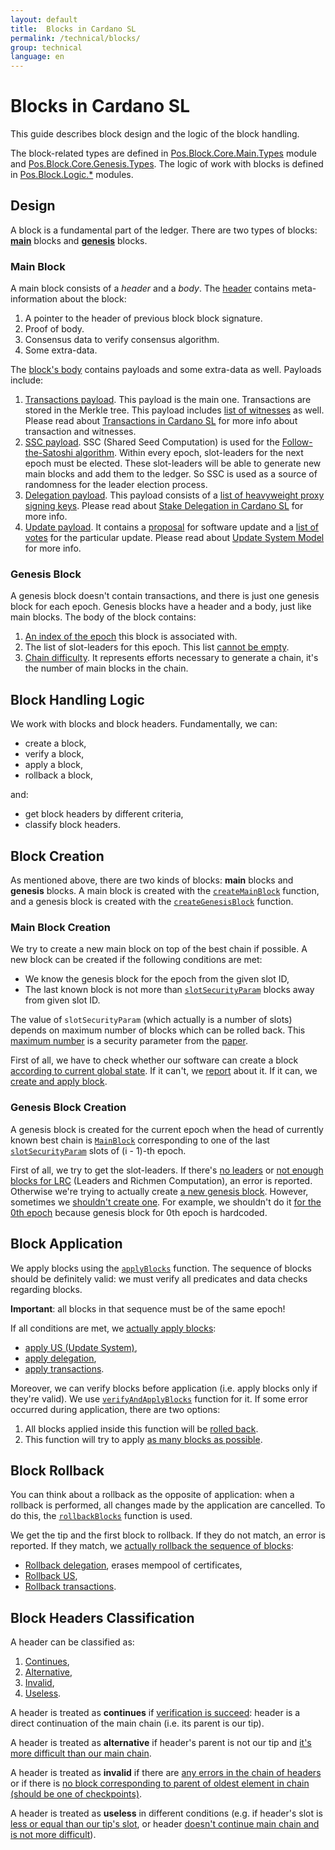 ```yaml
---
layout: default
title:  Blocks in Cardano SL
permalink: /technical/blocks/
group: technical
language: en
---
```


<!-- Reviewed at ac0126b2753f1f5ca6fbfb555783fbeb1aa141bd -->

# Blocks in Cardano SL

This guide describes block design and the logic of the block handling.

The block-related types are defined in
[Pos.Block.Core.Main.Types](https://github.com/input-output-hk/cardano-sl/blob/11fdc35884368ba61ec32e3277c037e20dc1c266/src/Pos/Block/Core/Main/Types.hs)
module and
[Pos.Block.Core.Genesis.Types](https://github.com/input-output-hk/cardano-sl/blob/11fdc35884368ba61ec32e3277c037e20dc1c266/src/Pos/Block/Core/Genesis/Types.hs).
The logic of work with blocks is defined in
[Pos.Block.Logic.\*](https://github.com/input-output-hk/cardano-sl/tree/11fdc35884368ba61ec32e3277c037e20dc1c266/src/Pos/Block/Logic)
modules.

## Design

A block is a fundamental part of the ledger. There are two types of blocks:
[**main**](https://github.com/input-output-hk/cardano-sl/blob/11fdc35884368ba61ec32e3277c037e20dc1c266/src/Pos/Block/Core/Main/Types.hs#L110)
blocks and
[**genesis**](https://github.com/input-output-hk/cardano-sl/blob/11fdc35884368ba61ec32e3277c037e20dc1c266/src/Pos/Block/Core/Genesis/Types.hs#L66)
blocks.

### Main Block

A main block consists of a *header* and a *body*. The
[header](https://github.com/input-output-hk/cardano-sl/blob/11fdc35884368ba61ec32e3277c037e20dc1c266/core/Pos/Core/Block.hs#L99)
contains meta-information about the block:

1.  A pointer to the header of previous block block signature.
2.  Proof of body.
3.  Consensus data to verify consensus algorithm.
4.  Some extra-data.

The [block's
body](https://github.com/input-output-hk/cardano-sl/blob/11fdc35884368ba61ec32e3277c037e20dc1c266/src/Pos/Block/Core/Main/Chain.hs#L64)
contains payloads and some extra-data as well. Payloads include:

1.  [Transactions
    payload](https://github.com/input-output-hk/cardano-sl/blob/11fdc35884368ba61ec32e3277c037e20dc1c266/src/Pos/Block/Core/Main/Chain.hs#L66).
    This payload is the main one. Transactions are stored in the Merkle tree.
    This payload includes [list of
    witnesses](https://github.com/input-output-hk/cardano-sl/blob/11fdc35884368ba61ec32e3277c037e20dc1c266/src/Pos/Txp/Core/Types.hs#L283)
    as well. Please read about [Transactions in Cardano
    SL](/cardano/transactions/) for more info about transaction and witnesses.
2.  [SSC
    payload](https://github.com/input-output-hk/cardano-sl/blob/11fdc35884368ba61ec32e3277c037e20dc1c266/src/Pos/Block/Core/Main/Chain.hs#L68).
    SSC (Shared Seed Computation) is used for the [Follow-the-Satoshi
    algorithm](/cardano/proof-of-stake/#follow-the-satoshi). Within every epoch,
    slot-leaders for the next epoch must be elected. These slot-leaders will be
    able to generate new main blocks and add them to the ledger. So SSC is used
    as a source of randomness for the leader election process.
3.  [Delegation
    payload](https://github.com/input-output-hk/cardano-sl/blob/11fdc35884368ba61ec32e3277c037e20dc1c266/src/Pos/Block/Core/Main/Chain.hs#L70).
    This payload consists of a [list of heavyweight proxy signing
    keys](https://github.com/input-output-hk/cardano-sl/blob/11fdc35884368ba61ec32e3277c037e20dc1c266/src/Pos/Delegation/Types.hs#L49).
    Please read about [Stake Delegation in Cardano SL](/technical/delegation/)
    for more info.
4.  [Update
    payload](https://github.com/input-output-hk/cardano-sl/blob/11fdc35884368ba61ec32e3277c037e20dc1c266/src/Pos/Block/Core/Main/Chain.hs#L72).
    It contains a
    [proposal](https://github.com/input-output-hk/cardano-sl/blob/732a2c765a417ba0a5010df81061c4473f80a0dc/update/Pos/Update/Core/Types.hs#L300)
    for software update and a [list of
    votes](https://github.com/input-output-hk/cardano-sl/blob/732a2c765a417ba0a5010df81061c4473f80a0dc/update/Pos/Update/Core/Types.hs#L301)
    for the particular update. Please read about [Update System
    Model](/cardano/update-mechanism/) for more info.

### Genesis Block

A genesis block doesn't contain transactions, and there is just one genesis
block for each epoch. Genesis blocks have a header and a body, just like main
blocks. The body of the block contains:

1.  [An index of the
    epoch](https://github.com/input-output-hk/cardano-sl/blob/11fdc35884368ba61ec32e3277c037e20dc1c266/src/Pos/Block/Core/Genesis/Chain.hs#L33)
    this block is associated with.
2.  The list of slot-leaders for this epoch. This list [cannot be
    empty](https://github.com/input-output-hk/cardano-sl/blob/b4b2c282b0e2a2e4415163e70dcb559396a2237c/core/Pos/Core/Types.hs#L272).
3.  [Chain
    difficulty](https://github.com/input-output-hk/cardano-sl/blob/11fdc35884368ba61ec32e3277c037e20dc1c266/src/Pos/Block/Core/Genesis/Chain.hs#L35).
    It represents efforts necessary to generate a chain, it's the number of main
    blocks in the chain.

## Block Handling Logic

We work with blocks and block headers. Fundamentally, we can:

-   create a block,
-   verify a block,
-   apply a block,
-   rollback a block,

and:

-   get block headers by different criteria,
-   classify block headers.

## Block Creation

As mentioned above, there are two kinds of blocks: **main** blocks and
**genesis** blocks. A main block is created with the
[`createMainBlock`](https://github.com/input-output-hk/cardano-sl/blob/11fdc35884368ba61ec32e3277c037e20dc1c266/src/Pos/Block/Logic/Creation.hs#L156)
function, and a genesis block is created with the
[`createGenesisBlock`](https://github.com/input-output-hk/cardano-sl/blob/11fdc35884368ba61ec32e3277c037e20dc1c266/src/Pos/Block/Logic/Creation.hs#L92)
function.

### Main Block Creation

We try to create a new main block on top of the best chain if possible. A new
block can be created if the following conditions are met:

-   We know the genesis block for the epoch from the given slot ID,
-   The last known block is not more than
    [`slotSecurityParam`](https://github.com/input-output-hk/cardano-sl/blob/f571087e5b5af339767198141981c850227ca99c/core/Pos/Core/Constants.hs#L86)
    blocks away from given slot ID.

The value of `slotSecurityParam` (which actually is a number of slots) depends
on maximum number of blocks which can be rolled back. This [maximum
number](https://github.com/input-output-hk/cardano-sl/blob/11fdc35884368ba61ec32e3277c037e20dc1c266/core/Pos/Core/Constants.hs#L81)
is a security parameter from the [paper](/glossary/#paper).

First of all, we have to check whether our software can create a block
[according to current global
state](https://github.com/input-output-hk/cardano-sl/blob/11fdc35884368ba61ec32e3277c037e20dc1c266/src/Pos/Update/Logic/Global.hs#L139).
If it can't, we
[report](https://github.com/input-output-hk/cardano-sl/blob/11fdc35884368ba61ec32e3277c037e20dc1c266/src/Pos/Block/Logic/Creation.hs#L172)
about it. If it can, we [create and apply
block](https://github.com/input-output-hk/cardano-sl/blob/11fdc35884368ba61ec32e3277c037e20dc1c266/src/Pos/Block/Logic/Creation.hs#L206).

### Genesis Block Creation

A genesis block is created for the current epoch when the head of currently
known best chain is
[`MainBlock`](https://github.com/input-output-hk/cardano-sl/blob/11fdc35884368ba61ec32e3277c037e20dc1c266/src/Pos/Block/Core/Main/Types.hs#L112)
corresponding to one of the last
[`slotSecurityParam`](https://github.com/input-output-hk/cardano-sl/blob/11fdc35884368ba61ec32e3277c037e20dc1c266/core/Pos/Core/Constants.hs#L81)
slots of (i - 1)-th epoch.

First of all, we try to get the slot-leaders. If there's [no
leaders](https://github.com/input-output-hk/cardano-sl/blob/11fdc35884368ba61ec32e3277c037e20dc1c266/src/Pos/Block/Logic/Creation.hs#L99)
or [not enough blocks for
LRC](https://github.com/input-output-hk/cardano-sl/blob/11fdc35884368ba61ec32e3277c037e20dc1c266/src/Pos/Block/Logic/Creation.hs#L102)
(Leaders and Richmen Computation), an error is reported. Otherwise we're trying
to actually create [a new genesis
block](https://github.com/input-output-hk/cardano-sl/blob/11fdc35884368ba61ec32e3277c037e20dc1c266/src/Pos/Block/Logic/Creation.hs#L115).
However, sometimes we [shouldn't create
one](https://github.com/input-output-hk/cardano-sl/blob/11fdc35884368ba61ec32e3277c037e20dc1c266/src/Pos/Block/Logic/Creation.hs#L106).
For example, we shouldn't do it [for the 0th
epoch](https://github.com/input-output-hk/cardano-sl/blob/11fdc35884368ba61ec32e3277c037e20dc1c266/src/Pos/Block/Logic/Creation.hs#L108)
because genesis block for 0th epoch is hardcoded.

## Block Application

We apply blocks using the
[`applyBlocks`](https://github.com/input-output-hk/cardano-sl/blob/09e4fcf8a7f1a5a587d0241aa93f23e2d72c7c70/src/Pos/Block/Logic/VAR.hs#L182)
function. The sequence of blocks should be definitely valid: we must verify all
predicates and data checks regarding blocks.

**Important**: all blocks in that sequence must be of the same epoch!

If all conditions are met, we [actually apply
blocks](https://github.com/input-output-hk/cardano-sl/blob/09e4fcf8a7f1a5a587d0241aa93f23e2d72c7c70/src/Pos/Block/Logic/Internal.hs#L107):

-   [apply US (Update
    System)](https://github.com/input-output-hk/cardano-sl/blob/09e4fcf8a7f1a5a587d0241aa93f23e2d72c7c70/src/Pos/Block/Logic/Internal.hs#L141),
-   [apply
    delegation](https://github.com/input-output-hk/cardano-sl/blob/09e4fcf8a7f1a5a587d0241aa93f23e2d72c7c70/src/Pos/Block/Logic/Internal.hs#L142),
-   [apply
    transactions](https://github.com/input-output-hk/cardano-sl/blob/09e4fcf8a7f1a5a587d0241aa93f23e2d72c7c70/src/Pos/Block/Logic/Internal.hs#L143).

Moreover, we can verify blocks before application (i.e. apply blocks only if
they're valid). We use
[`verifyAndApplyBlocks`](https://github.com/input-output-hk/cardano-sl/blob/11fdc35884368ba61ec32e3277c037e20dc1c266/src/Pos/Block/Logic/VAR.hs#L99)
function for it. If some error occurred during application, there are two
options:

1.  All blocks applied inside this function will be [rolled
    back](https://github.com/input-output-hk/cardano-sl/blob/11fdc35884368ba61ec32e3277c037e20dc1c266/src/Pos/Block/Logic/VAR.hs#L137).
2.  This function will try to apply [as many blocks as
    possible](https://github.com/input-output-hk/cardano-sl/blob/11fdc35884368ba61ec32e3277c037e20dc1c266/src/Pos/Block/Logic/VAR.hs#L126).

## Block Rollback

You can think about a rollback as the opposite of application: when a rollback
is performed, all changes made by the application are cancelled. To do this, the
[`rollbackBlocks`](https://github.com/input-output-hk/cardano-sl/blob/11fdc35884368ba61ec32e3277c037e20dc1c266/src/Pos/Block/Logic/VAR.hs#L208)
function is used.

We get the tip and the first block to rollback. If they do not match, an error
is reported. If they match, we [actually rollback the sequence of
blocks](https://github.com/input-output-hk/cardano-sl/blob/11fdc35884368ba61ec32e3277c037e20dc1c266/src/Pos/Block/Logic/Internal.hs#L167):

-   [Rollback
    delegation](https://github.com/input-output-hk/cardano-sl/blob/11fdc35884368ba61ec32e3277c037e20dc1c266/src/Pos/Block/Logic/Internal.hs#L173),
    erases mempool of certificates,
-   [Rollback
    US](https://github.com/input-output-hk/cardano-sl/blob/11fdc35884368ba61ec32e3277c037e20dc1c266/src/Pos/Block/Logic/Internal.hs#L174),
-   [Rollback
    transactions](https://github.com/input-output-hk/cardano-sl/blob/11fdc35884368ba61ec32e3277c037e20dc1c266/src/Pos/Block/Logic/Internal.hs#L172).

## Block Headers Classification

A header can be classified as:

1.  [Continues](https://github.com/input-output-hk/cardano-sl/blob/11fdc35884368ba61ec32e3277c037e20dc1c266/src/Pos/Block/Logic/Header.hs#L51),
2.  [Alternative](https://github.com/input-output-hk/cardano-sl/blob/11fdc35884368ba61ec32e3277c037e20dc1c266/src/Pos/Block/Logic/Header.hs#L54),
3.  [Invalid](https://github.com/input-output-hk/cardano-sl/blob/11fdc35884368ba61ec32e3277c037e20dc1c266/src/Pos/Block/Logic/Header.hs#L59),
4.  [Useless](https://github.com/input-output-hk/cardano-sl/blob/11fdc35884368ba61ec32e3277c037e20dc1c266/src/Pos/Block/Logic/Header.hs#L57).

A header is treated as **continues** if [verification is
succeed](https://github.com/input-output-hk/cardano-sl/blob/11fdc35884368ba61ec32e3277c037e20dc1c266/src/Pos/Block/Logic/Header.hs#L120):
header is a direct continuation of the main chain (i.e. its parent is our tip).

A header is treated as **alternative** if header's parent is not our tip and
[it's more difficult than our main
chain](https://github.com/input-output-hk/cardano-sl/blob/11fdc35884368ba61ec32e3277c037e20dc1c266/src/Pos/Block/Logic/Header.hs#L124).

A header is treated as **invalid** if there are [any errors in the chain of
headers](https://github.com/input-output-hk/cardano-sl/blob/11fdc35884368ba61ec32e3277c037e20dc1c266/src/Pos/Block/Logic/Header.hs#L170)
or if there is [no block corresponding to parent of oldest element in chain
(should be one of
checkpoints)](https://github.com/input-output-hk/cardano-sl/blob/11fdc35884368ba61ec32e3277c037e20dc1c266/src/Pos/Block/Logic/Header.hs#L172).

A header is treated as **useless** in different conditions (e.g. if header's
slot is [less or equal than our tip's
slot](https://github.com/input-output-hk/cardano-sl/blob/11fdc35884368ba61ec32e3277c037e20dc1c266/src/Pos/Block/Logic/Header.hs#L94),
or header [doesn't continue main chain and is not more
difficult](https://github.com/input-output-hk/cardano-sl/blob/11fdc35884368ba61ec32e3277c037e20dc1c266/src/Pos/Block/Logic/Header.hs#L129)).
